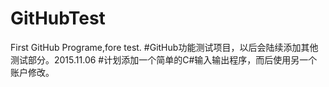 # GitHubTest
First GitHub Programe,fore test.
#GitHub功能测试项目，以后会陆续添加其他测试部分。2015.11.06
#计划添加一个简单的C#输入输出程序，而后使用另一个账户修改。
